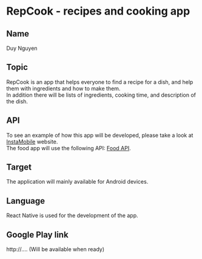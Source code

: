 # RepCook - recipes and cooking app

## Name

Duy Nguyen

## Topic 

RepCook is an app that helps everyone to find a recipe for a dish,
and help them with ingredients and how to make them.
<br>In addition there will be lists of ingredients, cooking time, and
description of the dish.
## API

To see an example of how this app will be developed,
please take a look at [InstaMobile](https://www.instamobile.io/app-templates/food-app-template/) website.<br>
The food app will use the following API: [Food API](https://spoonacular.com/food-api).
## Target

The application will mainly available for Android devices.
## Language

React Native is used for the development of the app.
## Google Play link

http://.... (Will be available when ready)

